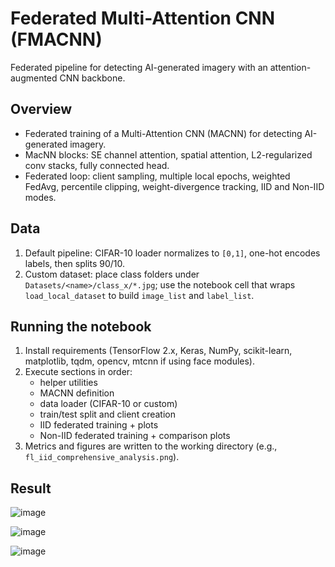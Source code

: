 # Federated Multi-Attention CNN (FMACNN)

Federated pipeline for detecting AI-generated imagery with an attention-augmented CNN backbone.

## Overview

- Federated training of a Multi-Attention CNN (MACNN) for detecting AI-generated imagery.
- MacNN blocks: SE channel attention, spatial attention, L2-regularized conv stacks, fully connected head.
- Federated loop: client sampling, multiple local epochs, weighted FedAvg, percentile clipping, weight-divergence tracking, IID and Non-IID modes.

## Data

1. Default pipeline: CIFAR-10 loader normalizes to `[0,1]`, one-hot encodes labels, then splits 90/10.
2. Custom dataset: place class folders under `Datasets/<name>/class_x/*.jpg`; use the notebook cell that wraps `load_local_dataset` to build `image_list` and `label_list`.

## Running the notebook

1. Install requirements (TensorFlow 2.x, Keras, NumPy, scikit-learn, matplotlib, tqdm, opencv, mtcnn if using face modules).
2. Execute sections in order:
	- helper utilities
	- MACNN definition
	- data loader (CIFAR-10 or custom)
	- train/test split and client creation
	- IID federated training + plots
	- Non-IID federated training + comparison plots
3. Metrics and figures are written to the working directory (e.g., `fl_iid_comprehensive_analysis.png`).

## Result

![image](https://github.com/user-attachments/assets/13f6e507-cc62-41e6-8494-e099b86d5109)

![image](https://github.com/user-attachments/assets/2b5556f4-a42a-49aa-9128-96d292d1f3d3)

![image](https://github.com/user-attachments/assets/4cb3f085-0ed8-4126-8cc0-5a8ab95ee4cd)